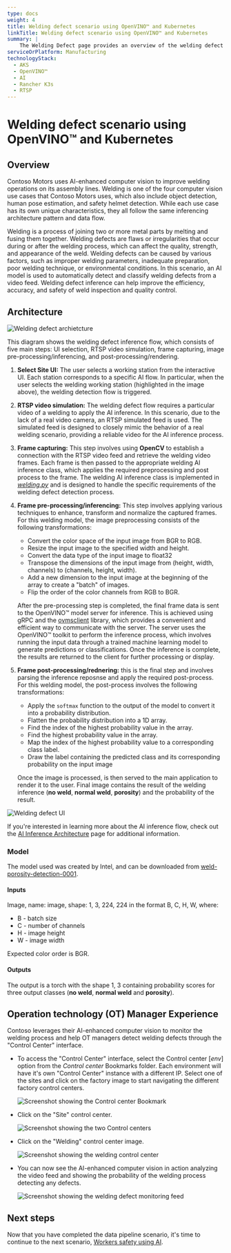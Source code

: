```yaml
---
type: docs
weight: 4
title: Welding defect scenario using OpenVINO™ and Kubernetes
linkTitle: Welding defect scenario using OpenVINO™ and Kubernetes
summary: |
    The Welding Defect page provides an overview of the welding defect scenario in the Contoso Motors solution. It describes the architecture and flow of information for detecting and classifying welding defects using AI. The page also explains the steps involved in the welding defect inference process, including UI selection, RTSP video simulation, frame capturing, image pre-processing/inferencing, and post-processing/rendering.
serviceOrPlatform: Manufacturing
technologyStack:
  - AKS
  - OpenVINO™
  - AI
  - Rancher K3s
  - RTSP
---
```


# Welding defect scenario using OpenVINO™ and Kubernetes

## Overview

Contoso Motors uses AI-enhanced computer vision to improve welding operations on its assembly lines. Welding is one of the four computer vision use cases that Contoso Motors uses, which also include object detection, human pose estimation, and safety helmet detection. While each use case has its own unique characteristics, they all follow the same inferencing architecture pattern and data flow.

Welding is a process of joining two or more metal parts by melting and fusing them together. Welding defects are flaws or irregularities that occur during or after the welding process, which can affect the quality, strength, and appearance of the weld. Welding defects can be caused by various factors, such as improper welding parameters, inadequate preparation, poor welding technique, or environmental conditions. In this scenario, an AI model is used to automatically detect and classify welding defects from a video feed. Welding defect inference can help improve the efficiency, accuracy, and safety of weld inspection and quality control.

## Architecture

![Welding defect archietcture](./img/flow.png)

This diagram shows the welding defect inference flow, which consists of five main steps: UI selection, RTSP video simulation, frame capturing, image pre-processing/inferencing, and post-processing/rendering.

1. **Select Site UI:** The user selects a working station from the interactive UI. Each station corresponds to a specific AI flow. In particular, when the user selects the welding working station (highlighted in the image above), the welding detection flow is triggered.

2. **RTSP video simulation:** The welding defect flow requires a particular video of a welding to apply the AI inference. In this scenario, due to the lack of a real video camera, an RTSP simulated feed is used. The simulated feed is designed to closely mimic the behavior of a real welding scenario, providing a reliable video for the AI inference process.

3. **Frame capturing:** This step involves using **OpenCV** to establish a connection with the RTSP video feed and retrieve the welding video frames. Each frame is then passed to the appropriate welding AI inference class, which applies the required preprocessing and post process to the frame. The welding AI inference class is implemented in *[welding.py](https://github.com/microsoft/jumpstart-agora-apps/blob/main/contoso_manufacturing/developer/webapp-decode/welding.py)* and is designed to handle the specific requirements of the welding defect detection process.

4. **Frame pre-processing/inferencing:** This step involves applying various techniques to enhance, transform and normalize the captured frames. For this welding model, the image preprocessing consists of the following transformations:
    - Convert the color space of the input image from BGR to RGB.
    - Resize the input image to the specified width and height.
    - Convert the data type of the input image to float32
    - Transpose the dimensions of the input image from (height, width, channels) to (channels, height, width).
    - Add a new dimension to the input image at the beginning of the array to create a "batch" of images.
    - Flip the order of the color channels from RGB to BGR.

    After the pre-processing step is completed, the final frame data is sent to the OpenVINO™ model server for inference. This is achieved using gRPC and the [ovmsclient](https://pypi.org/project/ovmsclient/) library, which provides a convenient and efficient way to communicate with the server. The server uses the OpenVINO™ toolkit to perform the inference process, which involves running the input data through a trained machine learning model to generate predictions or classifications. Once the inference is complete, the results are returned to the client for further processing or display.

5. **Frame post-processing/rednering:** this is the final step and involves parsing the inference reposnse and apply the required post-process. For this welding model, the post-process involves the following transformations:

    - Apply the `softmax` function to the output of the model to convert it into a probability distribution.
    - Flatten the probability distribution into a 1D array.
    - Find the index of the highest probability value in the array.
    - Find the highest probability value in the array.
    - Map the index of the highest probability value to a corresponding class label.
    - Draw the label containing the predicted class and its corresponding probability on the input image

    Once the image is processed, is then served to the main application to render it to the user. Final image contains the result of the welding inference (**no weld**, **normal weld**, **porosity**) and the probability of the result.

![Welding defect UI](./img/welding_ui.png)

If you're interested in learning more about the AI inference flow, check out the [AI Inference Architecture](../ai_inferencing/#architecture) page for additional information.

### Model

The model used was created by Intel, and can be downloaded from [weld-porosity-detection-0001](https://docs.openvino.ai/2024/omz_models_model_weld_porosity_detection_0001.html).

#### Inputs

Image, name: image, shape: 1, 3, 224, 224 in the format B, C, H, W, where:
- B - batch size
- C - number of channels
- H - image height
- W - image width

Expected color order is BGR.

#### Outputs

The output is a torch with the shape 1, 3 containing probability scores for three output classes (**no weld**, **normal weld** and **porosity**).

## Operation technology (OT) Manager Experience

Contoso leverages their AI-enhanced computer vision to monitor the welding process and help OT managers detect welding defects through the "Control Center" interface.

- To access the "Control Center" interface, select the Control center [_env_] option from the _Control center_ Bookmarks folder. Each environment will have it's own "Control Center" instance with a different IP. Select one of the sites and click on the factory image to start navigating the different factory control centers.

  ![Screenshot showing the Control center Bookmark](./img/control-center-menu.png)

- Click on the "Site" control center.

  ![Screenshot showing the two Control centers](./img/control-center-site.png)

- Click on the "Welding" control center image.

  ![Screenshot showing the welding control center](./img/control-center-welding.png)

- You can now see the AI-enhanced computer vision in action analyzing the video feed and showing the probability of the welding process detecting any defects.

  ![Screenshot showing the welding defect monitoring feed](./img/welding-defect.png)

## Next steps

Now that you have completed the data pipeline scenario, it's time to continue to the next scenario, [Workers safety using AI](../workers_safety/).